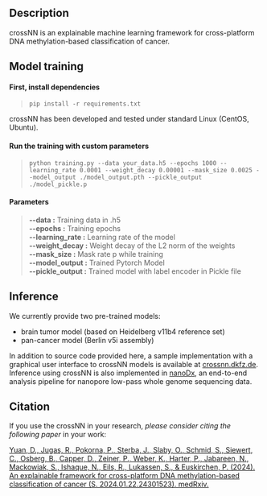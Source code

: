 
## Description
crossNN is an explainable machine learning framework for cross-platform DNA methylation-based classification of cancer. 

## Model training

#### First, install dependencies
>`pip install -r requirements.txt`

crossNN has been developed and tested under standard Linux (CentOS, Ubuntu).

#### Run the training with custom parameters
> `python training.py --data your_data.h5 --epochs 1000 --learning_rate 0.0001 --weight_decay 0.00001 --mask_size 0.0025 --model_output ./model_output.pth --pickle_output ./model_pickle.p`

#### Parameters
> **--data :**      Training data in .h5  
> **--epochs :**      Training epochs   
> **--learning_rate :**      Learning rate of the model   
> **--weight_decay :**      Weight decay of the L2 norm of the weights  
> **--mask_size :**      Mask rate p while training  
> **--model_output :**      Trained Pytorch Model    
> **--pickle_output :**      Trained model with label encoder in Pickle file  

## Inference

We currently provide two pre-trained models:
- brain tumor model (based on Heidelberg v11b4 reference set)
- pan-cancer model (Berlin v5i assembly)

In addition to source code provided here, a sample implementation with a graphical user interface to crossNN models is available at [crossnn.dkfz.de](https://crossnn.dkfz.de).   
Inference using crossNN is also implemented in [nanoDx](https://gitlab.com/pesk/nanoDx), an end-to-end analysis pipeline for nanopore low-pass whole genome sequencing data.

## Citation
If you use the crossNN in your research, _please consider citing the following paper_ in your work:

[Yuan, D., Jugas, R., Pokorna, P., Sterba, J., Slaby, O., Schmid, S., Siewert, C., Osberg, B., Capper, D., Zeiner, P., Weber, K., Harter, P., Jabareen, N., Mackowiak, S., Ishaque, N., Eils, R., Lukassen, S., & Euskirchen, P. (2024). An explainable framework for cross-platform DNA methylation-based classification of cancer (S. 2024.01.22.24301523). medRxiv.](https://doi.org/10.1101/2024.01.22.24301523)

